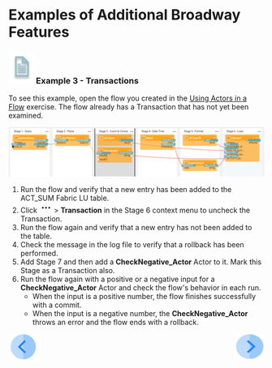 # Examples of Additional Broadway Features

### ![info](/academy/images/example.png)Example 3 - Transactions

To see this example, open the flow you created in the [Using Actors in a Flow](10_using_various_actors_exercise.md) exercise. The flow already has a Transaction that has not yet been examined.

![image](images/10_flow.PNG)



1. Run the flow and verify that a new entry has been added to the ACT_SUM Fabric LU table.
2. Click ![dots](images/three_dots_icon.png)> **Transaction** in the Stage 6 context menu to uncheck the Transaction.
3. Run the flow again and verify that a new entry has not been added to the table.
4. Check the  message in the log file to verify that a rollback has been performed.
5. Add Stage 7 and then add a **CheckNegative_Actor** Actor to it. Mark this Stage as a Transaction also.
6. Run the flow again with a positive or a negative input for a **CheckNegative_Actor** Actor and check the flow's behavior in each run. 
   * When the input is a positive number, the flow finishes successfully with a commit. 
   * When the input is a negative number, the **CheckNegative_Actor** throws an error and the flow ends with a rollback.



[![Previous](/articles/images/Previous.png)](16_broadway_addl_features_ex2.md)[<img align="right" width="60" height="54" src="/articles/images/Next.png">](18_broadway_addl_features_exercise.md)

